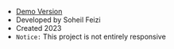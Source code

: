 - [Demo Version](https://feizisoheil.github.io/background-slider/)
- Developed by Soheil Feizi
- Created 2023
- `Notice:` This project is not entirely responsive
